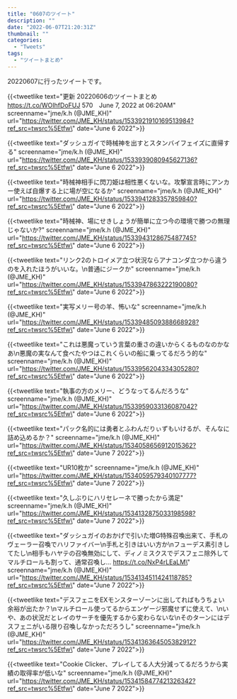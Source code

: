 ```yaml
---
title: "0607のツイート"
description: ""
date: "2022-06-07T21:20:31Z"
thumbnail: ""
categories:
  - "Tweets"
tags:
  - "ツイートまとめ"
---
```

20220607に行ったツイートです。
<!--more-->
{{<tweetlike text=\"更新 20220606のツイートまとめ https://t.co/WOIhfDoFUJ 570　June 7, 2022 at 06:20AM\" screenname=\"jme/k.h (@JME_KH)\" url=\"https://twitter.com/JME_KH/status/1533921910169513984?ref_src=twsrc%5Etfw\" date=\"June 6 2022\">}}

{{<tweetlike text=\"ダッシュガイで時械神を出すとスタンバイフェイズに直帰する\" screenname=\"jme/k.h (@JME_KH)\" url=\"https://twitter.com/JME_KH/status/1533939080945627136?ref_src=twsrc%5Etfw\" date=\"June 6 2022\">}}

{{<tweetlike text=\"時械神相手に閃刀姫は相性悪くないな。攻撃宣言時にアンカー使えば自爆する上に場が空になるか\" screenname=\"jme/k.h (@JME_KH)\" url=\"https://twitter.com/JME_KH/status/1533941283357859840?ref_src=twsrc%5Etfw\" date=\"June 6 2022\">}}

{{<tweetlike text=\"時械神、場にせきしょうが簡単に立つ今の環境で勝つの無理じゃないか?\" screenname=\"jme/k.h (@JME_KH)\" url=\"https://twitter.com/JME_KH/status/1533943128675487745?ref_src=twsrc%5Etfw\" date=\"June 6 2022\">}}

{{<tweetlike text=\"リンク2のトロイメア立つ状況ならアナコンダ立つから違うのを入れたほうがいいな。\n普通にジークか\" screenname=\"jme/k.h (@JME_KH)\" url=\"https://twitter.com/JME_KH/status/1533947863222190080?ref_src=twsrc%5Etfw\" date=\"June 6 2022\">}}

{{<tweetlike text=\"実写メリー号の羊、怖いな\" screenname=\"jme/k.h (@JME_KH)\" url=\"https://twitter.com/JME_KH/status/1533948509388668928?ref_src=twsrc%5Etfw\" date=\"June 6 2022\">}}

{{<tweetlike text=\"これは悪魔っていう言葉の重さの違いからくるものなのかなあ\n悪魔の実なんて食べたやつはこれくらいの船に乗ってるだろう的な\" screenname=\"jme/k.h (@JME_KH)\" url=\"https://twitter.com/JME_KH/status/1533956204334305280?ref_src=twsrc%5Etfw\" date=\"June 6 2022\">}}

{{<tweetlike text=\"執事の方のメリー、どうなってるんだろうな\" screenname=\"jme/k.h (@JME_KH)\" url=\"https://twitter.com/JME_KH/status/1533959033136087042?ref_src=twsrc%5Etfw\" date=\"June 6 2022\">}}

{{<tweetlike text=\"パック名的には勇者とふわんだりぃずもいけるが、そんなに詰め込めるか？\" screenname=\"jme/k.h (@JME_KH)\" url=\"https://twitter.com/JME_KH/status/1534058656912015362?ref_src=twsrc%5Etfw\" date=\"June 7 2022\">}}

{{<tweetlike text=\"UR10枚か\" screenname=\"jme/k.h (@JME_KH)\" url=\"https://twitter.com/JME_KH/status/1534059579340107777?ref_src=twsrc%5Etfw\" date=\"June 7 2022\">}}

{{<tweetlike text=\"久しぶりにハリセレーネで勝ったから満足\" screenname=\"jme/k.h (@JME_KH)\" url=\"https://twitter.com/JME_KH/status/1534132875033198598?ref_src=twsrc%5Etfw\" date=\"June 7 2022\">}}

{{<tweetlike text=\"ダッシュガイのおかげで引いた増G特殊召喚出来て、手札のヴェーラー召喚でハリファイバー\n手札と引きはいい方か\nフューデス素引きしてたし\n相手もハヤテの召喚無効にして、ディノミスクスでデスフェニ除外してマルチロールも割って、通常召喚し… https://t.co/NxP4rLEaLM\" screenname=\"jme/k.h (@JME_KH)\" url=\"https://twitter.com/JME_KH/status/1534134511424118785?ref_src=twsrc%5Etfw\" date=\"June 7 2022\">}}

{{<tweetlike text=\"デスフェニをEXモンスターゾーンに出してればもうちょい余裕が出たか？\nマルチロール使ってるからエンゲージ邪魔せずに使えて、\nいや、あの状況だとレイのサーチを優先するから変わらないな\nそのターンにはデスフェニがいる限り召喚しなかっただろうし\" screenname=\"jme/k.h (@JME_KH)\" url=\"https://twitter.com/JME_KH/status/1534136364505382912?ref_src=twsrc%5Etfw\" date=\"June 7 2022\">}}

{{<tweetlike text=\"Cookie Clicker、プレイしてる人大分減ってるだろうから実績の取得率が低いな\" screenname=\"jme/k.h (@JME_KH)\" url=\"https://twitter.com/JME_KH/status/1534158477421326342?ref_src=twsrc%5Etfw\" date=\"June 7 2022\">}}


